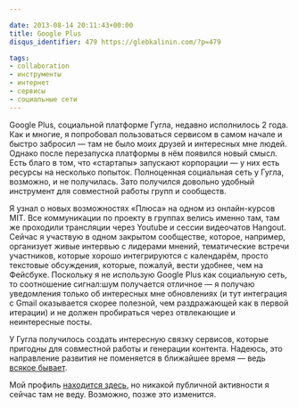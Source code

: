 ```yaml
---

date: 2013-08-14 20:11:43+00:00
title: Google Plus
disqus_identifier: 479 https://glebkalinin.com/?p=479

tags:
- collaboration
- инструменты
- интернет
- сервисы
- социальные сети
---
```


Google Plus, социальной платформе Гугла, недавно исполнилось 2 года. Как и многие, я попробовал пользоваться сервисом в самом начале и быстро забросил — там не было моих друзей и интересных мне людей. Однако после перезапуска платформы в нём появился новый смысл. Есть благо в том, что «стартапы» запускают корпорации — у них есть ресурсы на несколько попыток. Полноценная социальная сеть у Гугла, возможно, и не получилась. Зато получился довольно удобный инструмент для совместной работы групп и сообществ. 

Я узнал о новых возможностях «Плюса» на одном из онлайн-курсов MIT. Все коммуникации по проекту в группах велись именно там, там же проходили трансляции через Youtube и сессии видеочатов Hangout. Сейчас я участвую в одном закрытом сообществе, которое, например, организует живые интервью с лидерами мнений, тематические встречи участников, которые хорошо интегрируются с календарём, просто текстовые обсуждения, которые, пожалуй, вести удобнее, чем на Фейсбуке. Поскольку я не использую Google Plus как социальную сеть, то соотношение сигнал:шум получается отличное — я получаю уведомления только об интересных мне обновлениях (и тут интеграция с Gmail оказывается скорее полезной, чем раздражающей как в первой итерации) и не должен пробираться через отвлекающие и неинтересные посты.

У Гугла получилось создать интересную связку сервисов, которые пригодны для совместной работы и генерации контента. Надеюсь, это направление развития не поменяется в ближайшее время — ведь [всякое бывает](https://glebkalinin.com/on-google-reader-shutdown/). 

Мой профиль [находится здесь](https://plus.google.com/u/0/111301961252276698105/posts?cfem=1), но никакой публичной активности я сейчас там не веду. Возможно, позже это изменится.

